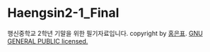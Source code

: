 # Haengsin2-1_Final
행신중학교 2학년 기말을 위한 필기자료입니다.
copyright by <a href = "https://potato179.github.io/home/index.html" target = "_blank">홍은표</a>. <a href = "https://github.com/potato179/Haengsin2-1_FinalEnglish/blob/master/LICENSE" target = "_blank">GNU GENERAL PUBLIC licensed.</a>
